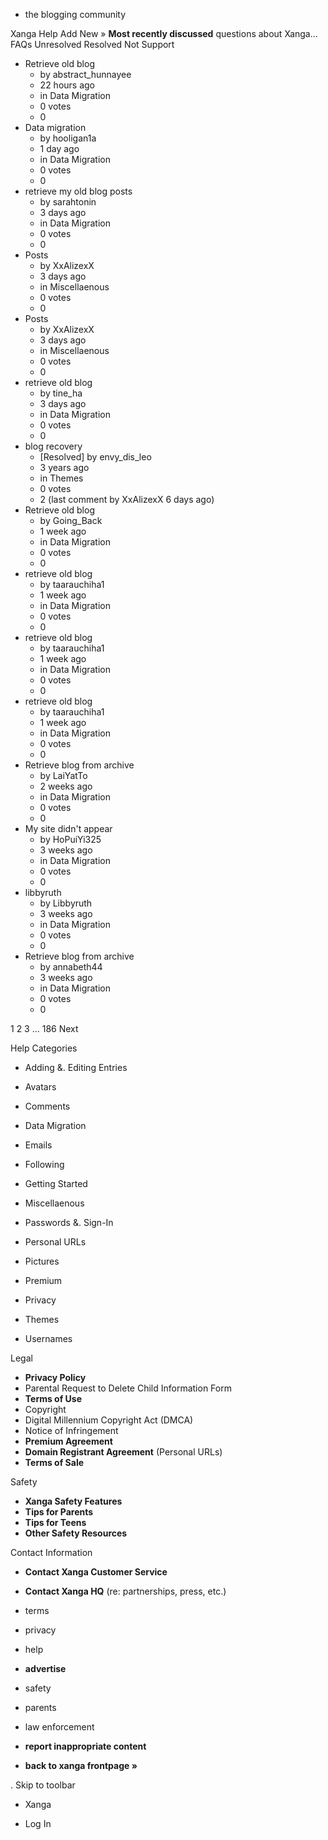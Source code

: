 *   the blogging community

Xanga Help Add New » **Most recently discussed** questions about Xanga… FAQs Unresolved Resolved Not Support

*   Retrieve old blog
    *   by abstract\_hunnayee
    *   22 hours ago
    *   in Data Migration
    *   0 votes
    *   0
*   Data migration
    *   by hooligan1a
    *   1 day ago
    *   in Data Migration
    *   0 votes
    *   0
*   retrieve my old blog posts
    *   by sarahtonin
    *   3 days ago
    *   in Data Migration
    *   0 votes
    *   0
*   Posts
    *   by XxAlizexX
    *   3 days ago
    *   in Miscellaenous
    *   0 votes
    *   0
*   Posts
    *   by XxAlizexX
    *   3 days ago
    *   in Miscellaenous
    *   0 votes
    *   0
*   retrieve old blog
    *   by tine\_ha
    *   3 days ago
    *   in Data Migration
    *   0 votes
    *   0
*   blog recovery
    *   \[Resolved\] by envy\_dis\_leo
    *   3 years ago
    *   in Themes
    *   0 votes
    *   2 (last comment by XxAlizexX 6 days ago)
*   Retrieve old blog
    *   by Going\_Back
    *   1 week ago
    *   in Data Migration
    *   0 votes
    *   0
*   retrieve old blog
    *   by taarauchiha1
    *   1 week ago
    *   in Data Migration
    *   0 votes
    *   0
*   retrieve old blog
    *   by taarauchiha1
    *   1 week ago
    *   in Data Migration
    *   0 votes
    *   0
*   retrieve old blog
    *   by taarauchiha1
    *   1 week ago
    *   in Data Migration
    *   0 votes
    *   0
*   Retrieve blog from archive
    *   by LaiYatTo
    *   2 weeks ago
    *   in Data Migration
    *   0 votes
    *   0
*   My site didn't appear
    *   by HoPuiYi325
    *   3 weeks ago
    *   in Data Migration
    *   0 votes
    *   0
*   libbyruth
    *   by Libbyruth
    *   3 weeks ago
    *   in Data Migration
    *   0 votes
    *   0
*   Retrieve blog from archive
    *   by annabeth44
    *   3 weeks ago
    *   in Data Migration
    *   0 votes
    *   0

1 2 3 ... 186 Next

Help Categories

*   Adding &. Editing Entries
*   Avatars
*   Comments
*   Data Migration
*   Emails
*   Following
*   Getting Started
*   Miscellaenous

*   Passwords &. Sign-In
*   Personal URLs
*   Pictures
*   Premium
*   Privacy
*   Themes
*   Usernames

Legal

*   **Privacy Policy**
*   Parental Request to Delete Child Information Form
*   **Terms of Use**
*   Copyright
*   Digital Millennium Copyright Act (DMCA)
*   Notice of Infringement
*   **Premium Agreement**
*   **Domain Registrant Agreement** (Personal URLs)
*   **Terms of Sale**

Safety

*   **Xanga Safety Features**
*   **Tips for Parents**
*   **Tips for Teens**
*   **Other Safety Resources**

Contact Information

*   **Contact Xanga Customer Service**
*   **Contact Xanga HQ** (re: partnerships, press, etc.)

*   terms
*   privacy
*   help
*   **advertise**

*   safety
*   parents
*   law enforcement
*   **report inappropriate content**

*   **back to xanga frontpage »**

<img src="http://pixel.quantserve.com/pixel/p-87h-iNOVooym2.gif" style="display: none" height="1" width="1" alt="Quantcast"/>. Skip to toolbar

*   Xanga

*   Log In